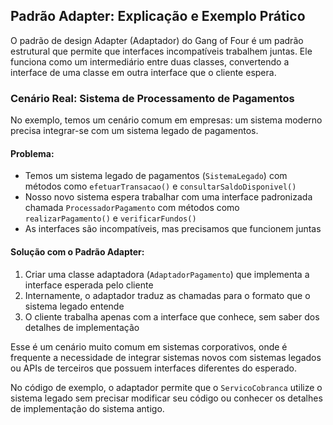 ## Padrão Adapter: Explicação e Exemplo Prático

O padrão de design Adapter (Adaptador) do Gang of Four é um padrão estrutural que permite que interfaces incompatíveis trabalhem juntas. Ele funciona como um intermediário entre duas classes, convertendo a interface de uma classe em outra interface que o cliente espera.

### Cenário Real: Sistema de Processamento de Pagamentos

No exemplo, temos um cenário comum em empresas: um sistema moderno precisa integrar-se com um sistema legado de pagamentos.

#### Problema:
- Temos um sistema legado de pagamentos (`SistemaLegado`) com métodos como `efetuarTransacao()` e `consultarSaldoDisponivel()`
- Nosso novo sistema espera trabalhar com uma interface padronizada chamada `ProcessadorPagamento` com métodos como `realizarPagamento()` e `verificarFundos()`
- As interfaces são incompatíveis, mas precisamos que funcionem juntas

#### Solução com o Padrão Adapter:
1. Criar uma classe adaptadora (`AdaptadorPagamento`) que implementa a interface esperada pelo cliente
2. Internamente, o adaptador traduz as chamadas para o formato que o sistema legado entende
3. O cliente trabalha apenas com a interface que conhece, sem saber dos detalhes de implementação

Esse é um cenário muito comum em sistemas corporativos, onde é frequente a necessidade de integrar sistemas novos com sistemas legados ou APIs de terceiros que possuem interfaces diferentes do esperado.

No código de exemplo, o adaptador permite que o `ServicoCobranca` utilize o sistema legado sem precisar modificar seu código ou conhecer os detalhes de implementação do sistema antigo.